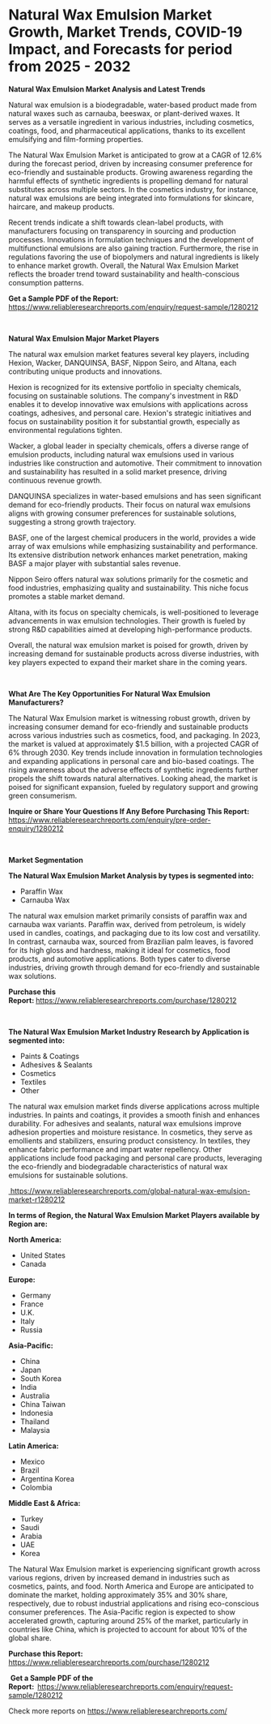 <p><h1>Natural Wax Emulsion Market Growth, Market Trends, COVID-19 Impact, and Forecasts for period from 2025 - 2032</h1></p><p><strong>Natural Wax Emulsion Market Analysis and Latest Trends</strong></p>
<p><p>Natural wax emulsion is a biodegradable, water-based product made from natural waxes such as carnauba, beeswax, or plant-derived waxes. It serves as a versatile ingredient in various industries, including cosmetics, coatings, food, and pharmaceutical applications, thanks to its excellent emulsifying and film-forming properties. </p><p>The Natural Wax Emulsion Market is anticipated to grow at a CAGR of 12.6% during the forecast period, driven by increasing consumer preference for eco-friendly and sustainable products. Growing awareness regarding the harmful effects of synthetic ingredients is propelling demand for natural substitutes across multiple sectors. In the cosmetics industry, for instance, natural wax emulsions are being integrated into formulations for skincare, haircare, and makeup products.</p><p>Recent trends indicate a shift towards clean-label products, with manufacturers focusing on transparency in sourcing and production processes. Innovations in formulation techniques and the development of multifunctional emulsions are also gaining traction. Furthermore, the rise in regulations favoring the use of biopolymers and natural ingredients is likely to enhance market growth. Overall, the Natural Wax Emulsion Market reflects the broader trend toward sustainability and health-conscious consumption patterns.</p></p>
<p><strong>Get a Sample PDF of the Report:&nbsp;</strong> <a href="https://www.reliableresearchreports.com/enquiry/request-sample/1280212?utm_campaign=9&utm_medium=2&utm_source=Github&utm_content=ia&utm_term=28022025&utm_id=natural-wax-emulsion">https://www.reliableresearchreports.com/enquiry/request-sample/1280212</a></p>
<p>&nbsp;</p>
<p><strong>Natural Wax Emulsion Major Market Players</strong></p>
<p><p>The natural wax emulsion market features several key players, including Hexion, Wacker, DANQUINSA, BASF, Nippon Seiro, and Altana, each contributing unique products and innovations. </p><p>Hexion is recognized for its extensive portfolio in specialty chemicals, focusing on sustainable solutions. The company's investment in R&D enables it to develop innovative wax emulsions with applications across coatings, adhesives, and personal care. Hexion's strategic initiatives and focus on sustainability position it for substantial growth, especially as environmental regulations tighten.</p><p>Wacker, a global leader in specialty chemicals, offers a diverse range of emulsion products, including natural wax emulsions used in various industries like construction and automotive. Their commitment to innovation and sustainability has resulted in a solid market presence, driving continuous revenue growth.</p><p>DANQUINSA specializes in water-based emulsions and has seen significant demand for eco-friendly products. Their focus on natural wax emulsions aligns with growing consumer preferences for sustainable solutions, suggesting a strong growth trajectory.</p><p>BASF, one of the largest chemical producers in the world, provides a wide array of wax emulsions while emphasizing sustainability and performance. Its extensive distribution network enhances market penetration, making BASF a major player with substantial sales revenue.</p><p>Nippon Seiro offers natural wax solutions primarily for the cosmetic and food industries, emphasizing quality and sustainability. This niche focus promotes a stable market demand.</p><p>Altana, with its focus on specialty chemicals, is well-positioned to leverage advancements in wax emulsion technologies. Their growth is fueled by strong R&D capabilities aimed at developing high-performance products.</p><p>Overall, the natural wax emulsion market is poised for growth, driven by increasing demand for sustainable products across diverse industries, with key players expected to expand their market share in the coming years.</p></p>
<p>&nbsp;</p>
<p><strong>What Are The Key Opportunities For Natural Wax Emulsion Manufacturers?</strong></p>
<p><p>The Natural Wax Emulsion market is witnessing robust growth, driven by increasing consumer demand for eco-friendly and sustainable products across various industries such as cosmetics, food, and packaging. In 2023, the market is valued at approximately $1.5 billion, with a projected CAGR of 6% through 2030. Key trends include innovation in formulation technologies and expanding applications in personal care and bio-based coatings. The rising awareness about the adverse effects of synthetic ingredients further propels the shift towards natural alternatives. Looking ahead, the market is poised for significant expansion, fueled by regulatory support and growing green consumerism.</p></p>
<p><strong>Inquire or Share Your Questions If Any Before Purchasing This Report:</strong> <a href="https://www.reliableresearchreports.com/enquiry/pre-order-enquiry/1280212?utm_campaign=9&utm_medium=2&utm_source=Github&utm_content=ia&utm_term=28022025&utm_id=natural-wax-emulsion">https://www.reliableresearchreports.com/enquiry/pre-order-enquiry/1280212</a></p>
<p>&nbsp;</p>
<p><strong>Market Segmentation</strong></p>
<p><strong>The Natural Wax Emulsion Market Analysis by types is segmented into:</strong></p>
<p><ul><li>Paraffin Wax</li><li>Carnauba Wax</li></ul></p>
<p><p>The natural wax emulsion market primarily consists of paraffin wax and carnauba wax variants. Paraffin wax, derived from petroleum, is widely used in candles, coatings, and packaging due to its low cost and versatility. In contrast, carnauba wax, sourced from Brazilian palm leaves, is favored for its high gloss and hardness, making it ideal for cosmetics, food products, and automotive applications. Both types cater to diverse industries, driving growth through demand for eco-friendly and sustainable wax solutions.</p></p>
<p><strong>Purchase this Report:&nbsp;</strong><a href="https://www.reliableresearchreports.com/purchase/1280212?utm_campaign=9&utm_medium=2&utm_source=Github&utm_content=ia&utm_term=28022025&utm_id=natural-wax-emulsion">https://www.reliableresearchreports.com/purchase/1280212</a></p>
<p>&nbsp;</p>
<p><strong>The Natural Wax Emulsion Market Industry Research by Application is segmented into:</strong></p>
<p><ul><li>Paints & Coatings</li><li>Adhesives & Sealants</li><li>Cosmetics</li><li>Textiles</li><li>Other</li></ul></p>
<p><p>The natural wax emulsion market finds diverse applications across multiple industries. In paints and coatings, it provides a smooth finish and enhances durability. For adhesives and sealants, natural wax emulsions improve adhesion properties and moisture resistance. In cosmetics, they serve as emollients and stabilizers, ensuring product consistency. In textiles, they enhance fabric performance and impart water repellency. Other applications include food packaging and personal care products, leveraging the eco-friendly and biodegradable characteristics of natural wax emulsions for sustainable solutions.</p></p>
<p><a href="https://www.reliableresearchreports.com/global-natural-wax-emulsion-market-r1280212?utm_campaign=9&utm_medium=2&utm_source=Github&utm_content=ia&utm_term=28022025&utm_id=natural-wax-emulsion">&nbsp;https://www.reliableresearchreports.com/global-natural-wax-emulsion-market-r1280212</a></p>
<p><strong>In terms of Region, the Natural Wax Emulsion Market Players available by Region are:</strong></p>
<p>
    <p> <strong> North America: </strong>
        <ul>
            <li>United States</li>
            <li>Canada</li>
        </ul>
        </p> 
    <p> <strong> Europe: </strong>
        <ul>
            <li>Germany</li>
            <li>France</li>
            <li>U.K.</li>
            <li>Italy</li>
            <li>Russia</li>
        </ul>
        </p> 
    <p> <strong> Asia-Pacific: </strong>
        <ul>
            <li>China</li>
            <li>Japan</li>
            <li>South Korea</li>
            <li>India</li>
            <li>Australia</li>
            <li>China Taiwan</li>
            <li>Indonesia</li>
            <li>Thailand</li>
            <li>Malaysia</li>
        </ul>
        </p> 
    <p> <strong> Latin America: </strong>
        <ul>
            <li>Mexico</li>
            <li>Brazil</li>
            <li>Argentina Korea</li>
            <li>Colombia</li>
        </ul>
        </p> 
    <p> <strong> Middle East & Africa: </strong>
        <ul>
            <li>Turkey</li>
            <li>Saudi</li>
            <li>Arabia</li>
            <li>UAE</li>
            <li>Korea</li>
        </ul>
    </p>
    </p>
<p><p>The Natural Wax Emulsion market is experiencing significant growth across various regions, driven by increased demand in industries such as cosmetics, paints, and food. North America and Europe are anticipated to dominate the market, holding approximately 35% and 30% share, respectively, due to robust industrial applications and rising eco-conscious consumer preferences. The Asia-Pacific region is expected to show accelerated growth, capturing around 25% of the market, particularly in countries like China, which is projected to account for about 10% of the global share.</p></p>
<p><strong>Purchase this Report: </strong><a href="https://www.reliableresearchreports.com/purchase/1280212?utm_campaign=9&utm_medium=2&utm_source=Github&utm_content=ia&utm_term=28022025&utm_id=natural-wax-emulsion">https://www.reliableresearchreports.com/purchase/1280212</a></p>
<p>&nbsp;<strong>Get a Sample PDF of the Report:&nbsp;&nbsp;</strong><a href="https://www.reliableresearchreports.com/enquiry/request-sample/1280212?utm_campaign=9&utm_medium=2&utm_source=Github&utm_content=ia&utm_term=28022025&utm_id=natural-wax-emulsion">https://www.reliableresearchreports.com/enquiry/request-sample/1280212</a></p>
<p><strong></strong></p>
<p>Check more reports on <a href="https://www.reliableresearchreports.com/?utm_campaign=9&utm_medium=2&utm_source=Github&utm_content=ia&utm_term=28022025&utm_id=natural-wax-emulsion">https://www.reliableresearchreports.com/</a></p>